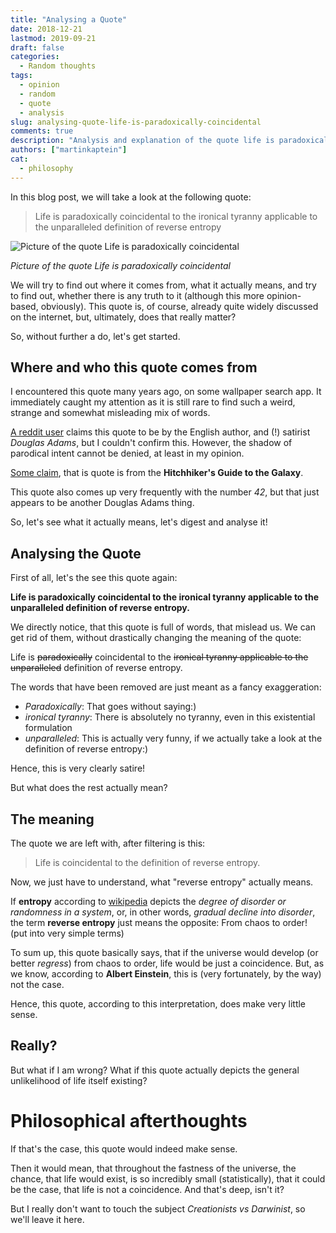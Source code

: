 ```yaml
---
title: "Analysing a Quote"
date: 2018-12-21
lastmod: 2019-09-21
draft: false
categories:
  - Random thoughts
tags:
  - opinion
  - random
  - quote
  - analysis
slug: analysing-quote-life-is-paradoxically-coincidental
comments: true
description: "Analysis and explanation of the quote life is paradoxically coincidental to the ironical tyranny applicable to the unparalleled definition of reverse entropy."
authors: ["martinkaptein"]
cat:
  - philosophy
---
```



In this blog post, we will take a look at the following quote:

> Life is paradoxically coincidental to the ironical tyranny applicable to the unparalleled definition of reverse entropy 

![Picture of the quote Life is paradoxically coincidental](/images/blog/life-is-paradoxically-coincidental.jpg)

*Picture of the quote Life is paradoxically coincidental*

We will try to find out where it comes from, what it actually means, and try to find out, whether there is any truth to it (although this more opinion-based, obviously). This quote is, of course, already quite widely discussed on the internet, but, ultimately, does that really matter?

So, without further a do, let's get started.

## Where and who this quote comes from

I encountered this quote many years ago, on some wallpaper search app. It immediately caught my attention as it is still rare to find such a weird, strange and somewhat misleading mix of words.

[A reddit user](https://www.reddit.com/r/askphilosophy/comments/23m30j/explain_this_sentence_by_douglas_adams_to_me_word/) claims this quote to be by the English author, and (!) satirist *Douglas Adams*, but I couldn't confirm this. However, the shadow of parodical intent cannot be denied, at least in my opinion.

[Some claim](https://answers.yahoo.com/question/index?qid=20100213181552AAvqrkw&guccounter=1), that is quote is from the **Hitchhiker's Guide to the Galaxy**.

This quote also comes up very frequently with the number *42*, but that just appears to be another Douglas Adams thing.

So, let's see what it actually means, let's digest and analyse it!

## Analysing the Quote

First of all, let's the see this quote again:

**Life is paradoxically coincidental to the ironical tyranny applicable to the unparalleled definition of reverse entropy.**

We directly notice, that this quote is full of words, that mislead us. We can get rid of them, without drastically changing the meaning of the quote:

Life is ~~paradoxically~~ coincidental to the ~~ironical tyranny applicable to the unparalleled~~ definition of reverse entropy.

The words that have been removed are just meant as a fancy exaggeration:

- *Paradoxically*: That goes without saying:)
- *ironical tyranny*: There is absolutely no tyranny, even in this existential formulation
- *unparalleled*: This is actually very funny, if we actually take a look at the definition of reverse entropy:)

Hence, this is very clearly satire!

But what does the rest actually mean?

## The meaning

The quote we are left with, after filtering is this:

> Life is coincidental to the definition of reverse entropy.

Now, we just have to understand, what "reverse entropy" actually means.

If **entropy** according to [wikipedia](https://en.wikipedia.org/wiki/Entropy) depicts the *degree of disorder or randomness in a system*, or, in other words, *gradual decline into disorder*, the term **reverse entropy** just means the opposite: From chaos to order! (put into very simple terms)

To sum up, this quote basically says, that if the universe would develop (or better *regress*) from chaos to order, life would be just a coincidence. But, as we know, according to **Albert Einstein**, this is (very fortunately, by the way) not the case.

Hence, this quote, according to this interpretation, does make very little sense.

## Really?

But what if I am wrong? What if this quote actually depicts the general unlikelihood of life itself existing?

# Philosophical afterthoughts

If that's the case, this quote would indeed make sense.

Then it would mean, that throughout the fastness of the universe, the chance, that life would exist, is so incredibly small (statistically), that it could be the case, that life is not a coincidence. And that's deep, isn't it?

But I really don't want to touch the subject *Creationists vs Darwinist*, so we'll leave it here.
